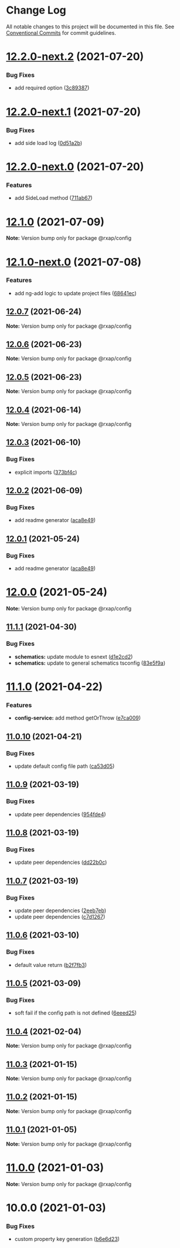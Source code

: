# Change Log

All notable changes to this project will be documented in this file.
See [Conventional Commits](https://conventionalcommits.org) for commit guidelines.

# [12.2.0-next.2](https://gitlab.com/rxap/packages/compare/@rxap/config@12.2.0-next.1...@rxap/config@12.2.0-next.2) (2021-07-20)


### Bug Fixes

* add required option ([3c89387](https://gitlab.com/rxap/packages/commit/3c89387e5369c09054d1859fe062cbd3b56f84bb))





# [12.2.0-next.1](https://gitlab.com/rxap/packages/compare/@rxap/config@12.2.0-next.0...@rxap/config@12.2.0-next.1) (2021-07-20)


### Bug Fixes

* add side load log ([0d51a2b](https://gitlab.com/rxap/packages/commit/0d51a2b5b1095aec3873b24e49bc28588f43af7b))





# [12.2.0-next.0](https://gitlab.com/rxap/packages/compare/@rxap/config@12.1.0...@rxap/config@12.2.0-next.0) (2021-07-20)


### Features

* add SideLoad method ([711ab67](https://gitlab.com/rxap/packages/commit/711ab67c2c05c690be9d0e42539bd83a80f96440))





# [12.1.0](https://gitlab.com/rxap/packages/compare/@rxap/config@12.1.0-next.0...@rxap/config@12.1.0) (2021-07-09)

**Note:** Version bump only for package @rxap/config





# [12.1.0-next.0](https://gitlab.com/rxap/packages/compare/@rxap/config@12.0.7...@rxap/config@12.1.0-next.0) (2021-07-08)


### Features

* add ng-add logic to update project files ([68641ec](https://gitlab.com/rxap/packages/commit/68641ec726e2f12c4e9481f0943801b5d901845e))





## [12.0.7](https://gitlab.com/rxap/packages/compare/@rxap/config@12.0.6...@rxap/config@12.0.7) (2021-06-24)

**Note:** Version bump only for package @rxap/config





## [12.0.6](https://gitlab.com/rxap/packages/compare/@rxap/config@12.0.5...@rxap/config@12.0.6) (2021-06-23)

**Note:** Version bump only for package @rxap/config





## [12.0.5](https://gitlab.com/rxap/packages/compare/@rxap/config@12.0.4...@rxap/config@12.0.5) (2021-06-23)

**Note:** Version bump only for package @rxap/config





## [12.0.4](https://gitlab.com/rxap/packages/compare/@rxap/config@12.0.3...@rxap/config@12.0.4) (2021-06-14)

**Note:** Version bump only for package @rxap/config





## [12.0.3](https://gitlab.com/rxap/packages/compare/@rxap/config@12.0.2...@rxap/config@12.0.3) (2021-06-10)


### Bug Fixes

* explicit imports ([373bf4c](https://gitlab.com/rxap/packages/commit/373bf4c739deb42441db92dd6b043b9af723d25f))





## [12.0.2](https://gitlab.com/rxap/packages/compare/@rxap/config@11.1.2...@rxap/config@12.0.2) (2021-06-09)


### Bug Fixes

* add readme generator ([aca8e49](https://gitlab.com/rxap/packages/commit/aca8e495f06d81edf14e56fdd1e6a3c2d7de4c50))





## [12.0.1](https://gitlab.com/rxap/packages/compare/@rxap/config@12.0.0...@rxap/config@12.0.1) (2021-05-24)


### Bug Fixes

* add readme generator ([aca8e49](https://gitlab.com/rxap/packages/commit/aca8e495f06d81edf14e56fdd1e6a3c2d7de4c50))





# [12.0.0](https://gitlab.com/rxap/packages/compare/@rxap/config@11.1.1...@rxap/config@12.0.0) (2021-05-24)

**Note:** Version bump only for package @rxap/config





## [11.1.1](https://gitlab.com/rxap/packages/compare/@rxap/config@11.1.0...@rxap/config@11.1.1) (2021-04-30)


### Bug Fixes

* **schematics:** update module to esnext ([d1e2cd2](https://gitlab.com/rxap/packages/commit/d1e2cd252f3866471935131187b3acaefe2cca82))
* **schematics:** update to general schematics tsconfig ([83e5f9a](https://gitlab.com/rxap/packages/commit/83e5f9a0cf1810686a503425d87a5e4ae30b8c84))





# [11.1.0](https://gitlab.com/rxap/packages/compare/@rxap/config@11.0.10...@rxap/config@11.1.0) (2021-04-22)


### Features

* **config-service:** add method getOrThrow ([e7ca009](https://gitlab.com/rxap/packages/commit/e7ca00931d9d5017f54d3d5482864b180fccafd4))





## [11.0.10](https://gitlab.com/rxap/packages/compare/@rxap/config@11.0.9...@rxap/config@11.0.10) (2021-04-21)


### Bug Fixes

* update default config file path ([ca53d05](https://gitlab.com/rxap/packages/commit/ca53d05eb9605d35bda1fac41ee3c3c09683f0b0))





## [11.0.9](https://gitlab.com/rxap/packages/compare/@rxap/config@11.0.8...@rxap/config@11.0.9) (2021-03-19)


### Bug Fixes

* update peer dependencies ([954fde4](https://gitlab.com/rxap/packages/commit/954fde47836ff0c1f25a77c33ff871ddc7685b6c))





## [11.0.8](https://gitlab.com/rxap/packages/compare/@rxap/config@11.0.7...@rxap/config@11.0.8) (2021-03-19)


### Bug Fixes

* update peer dependencies ([dd22b0c](https://gitlab.com/rxap/packages/commit/dd22b0ce053bc266c7aea659a2faf3be39f424e7))





## [11.0.7](https://gitlab.com/rxap/packages/compare/@rxap/config@11.0.6...@rxap/config@11.0.7) (2021-03-19)


### Bug Fixes

* update peer dependencies ([2eeb7eb](https://gitlab.com/rxap/packages/commit/2eeb7eb85eedd6d610e855dc1724c7153cf01fd0))
* update peer dependencies ([c7d1267](https://gitlab.com/rxap/packages/commit/c7d12671f3efc198985cddee92caa2558e74b023))





## [11.0.6](https://gitlab.com/rxap/packages/compare/@rxap/config@11.0.5...@rxap/config@11.0.6) (2021-03-10)


### Bug Fixes

* default value return ([b2f7fb3](https://gitlab.com/rxap/packages/commit/b2f7fb33fa1187feb06332cd5d42341f322f71bc))





## [11.0.5](https://gitlab.com/rxap/packages/compare/@rxap/config@11.0.4...@rxap/config@11.0.5) (2021-03-09)


### Bug Fixes

* soft fail if the config path is not defined ([6eeed25](https://gitlab.com/rxap/packages/commit/6eeed2545e0603c6e8b852351fec52fe03d916c0))





## [11.0.4](https://gitlab.com/rxap/packages/compare/@rxap/config@11.0.3...@rxap/config@11.0.4) (2021-02-04)

**Note:** Version bump only for package @rxap/config





## [11.0.3](https://gitlab.com/rxap/packages/compare/@rxap/config@11.0.2...@rxap/config@11.0.3) (2021-01-15)

**Note:** Version bump only for package @rxap/config





## [11.0.2](https://gitlab.com/rxap/packages/compare/@rxap/config@10.1.0...@rxap/config@11.0.2) (2021-01-15)

**Note:** Version bump only for package @rxap/config





## [11.0.1](https://gitlab.com/rxap/packages/compare/@rxap/config@11.0.0...@rxap/config@11.0.1) (2021-01-05)

**Note:** Version bump only for package @rxap/config





# [11.0.0](https://gitlab.com/rxap/packages/compare/@rxap/config@10.0.0...@rxap/config@11.0.0) (2021-01-03)

**Note:** Version bump only for package @rxap/config





# 10.0.0 (2021-01-03)


### Bug Fixes

* custom property key generation ([b6e6d23](https://gitlab.com/rxap/packages/commit/b6e6d23215f0b35e0de2d35003b186a3d435b8e4))
